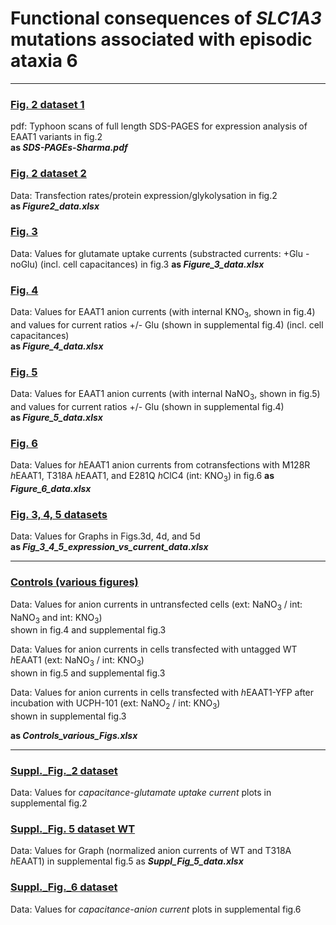 # Functional consequences of <i>SLC1A3</i> mutations associated with episodic ataxia 6

-------------------------------------------------------------------------------------------------------------------------

### [Fig. 2 dataset 1](../master/SDS-PAGEs_Sharma.pdf)
pdf: Typhoon scans of full length SDS-PAGES for expression analysis of EAAT1 variants in fig.2  
<b> as <i>SDS-PAGEs-Sharma.pdf</i></b> 

### [Fig. 2 dataset 2](../master/Figure_2_data.xlsx)
Data: Transfection rates/protein expression/glykolysation in fig.2   
<b>as <i>Figure2_data.xlsx</i></b>
 
### [Fig. 3](../master/Figure_3_data.xlsx)
Data: Values for glutamate uptake currents (substracted currents: +Glu - noGlu) (incl. cell capacitances) in fig.3 
<b>as <i>Figure_3_data.xlsx</i></b>  


### [Fig. 4](../master/Figure_4_data-xlsx)
Data: Values for EAAT1 anion currents (with internal KNO<sub>3</sub>, shown in fig.4) and values for current ratios +/- Glu (shown in supplemental fig.4) (incl. cell capacitances)  
<b>as <i>Figure_4_data.xlsx</i></b>  



### [Fig. 5](../master/Figure_5_data.xlsx)
Data: Values for EAAT1 anion currents (with internal NaNO<sub>3</sub>, shown in fig.5) and values for current ratios +/- Glu (shown in supplemental fig.4)  
<b>as <i>Figure_5_data.xlsx</i></b>

### [Fig. 6](../master/Figure_6_data.xlsx)
Data: Values for <i>h</i>EAAT1 anion currents from cotransfections with M128R <i>h</i>EAAT1, T318A <i>h</i>EAAT1, and E281Q <i>h</i>ClC4 (int: KNO<sub>3</sub>)  in fig.6 
<b>as <i>Figure_6_data.xlsx</i></b>


### [Fig. 3, 4, 5 datasets](../master/Fig_3_4_5_expression_vs_current_data.xlsx)
Data: Values for Graphs in Figs.3d, 4d, and 5d  
<b>as <i>Fig_3_4_5_expression_vs_current_data.xlsx</i></b>

------------------------------------------------------------------------------------------------------------------------

### [Controls (various figures)](../master/Controls_various_Figs.xlsx)
Data: Values for anion currents in untransfected cells (ext: NaNO<sub>3</sub> / int: NaNO<sub>3</sub> and int: KNO<sub>3</sub>)  
shown in fig.4 and supplemental fig.3
  
Data: Values for anion currents in cells transfected with untagged WT <i>h</i>EAAT1 (ext: NaNO<sub>3</sub> / int: KNO<sub>3</sub>)  
shown in fig.5 and supplemental fig.3
  
Data: Values for anion currents in cells transfected with <i>h</i>EAAT1-YFP after incubation with UCPH-101 
(ext: NaNO<sub>2</sub> / int: KNO<sub>3</sub>)  
shown in supplemental fig.3  

<b>as <i>Controls_various_Figs.xlsx</i></b>  

-----------------------------------------------------------------------------------------------------------------------
### [Suppl._Fig._2 dataset](../master/Suppl_Fig_2_data.xlsx)
Data: Values for <i>capacitance-glutamate uptake current</i> plots in supplemental fig.2
### [Suppl._Fig. 5 dataset WT](../master/Suppl_Fig_5_data.xlsx)
Data: Values for Graph (normalized anion currents of WT and T318A <i>h</i>EAAT1) in supplemental fig.5 as <b><i>Suppl_Fig_5_data.xlsx</i></b>
### [Suppl._Fig._6 dataset](../master/Suppl_Fig_2_data.xlsx)
Data: Values for <i>capacitance-anion current</i> plots in supplemental fig.6
